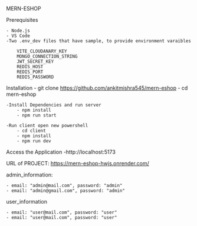 MERN-ESHOP

Prerequisites

    - Node.js
    - VS Code
    -Two .env_dev files that have sample, to provide environment varaibles

        VITE_CLOUDANARY_KEY
        MONGO_CONNECTION_STRING
        JWT_SECRET_KEY
        REDIS_HOST
        REDIS_PORT
        REDIS_PASSWORD

Installation - git clone https://github.com/ankitmishra545/mern-eshop - cd mern-eshop

    -Install Dependencies and run server
        - npm install
        - npm run start

    -Run client open new powershell
        - cd client
        - npm install
        - npm run dev

Access the Application
-http://localhost:5173

URL of PROJECT: https://mern-eshop-hwjs.onrender.com/

admin_information:

    - email: "admin@mail.com", password: "admin"
    - email: "admin@gmail.com", password: "admin"

user_information

    - email: "user@mail.com", password: "user"
    - email: "user@mail.com", password: "user"
